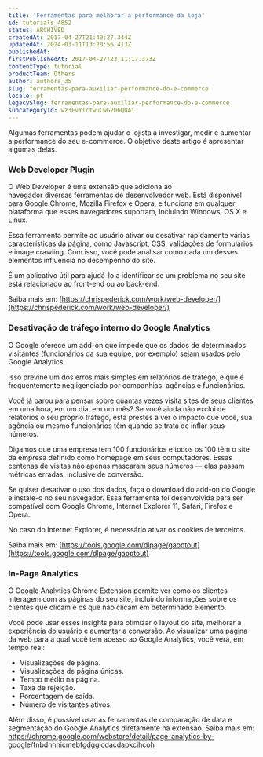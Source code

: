 ```yaml
---
title: 'Ferramentas para melhorar a performance da loja'
id: tutorials_4852
status: ARCHIVED
createdAt: 2017-04-27T21:49:27.344Z
updatedAt: 2024-03-11T13:20:56.413Z
publishedAt: 
firstPublishedAt: 2017-04-27T23:11:17.373Z
contentType: tutorial
productTeam: Others
author: authors_35
slug: ferramentas-para-auxiliar-performance-do-e-commerce
locale: pt
legacySlug: ferramentas-para-auxiliar-performance-do-e-commerce
subcategoryId: wz3FvYTctwuCwG206QUAi
---
```


Algumas ferramentas podem ajudar o lojista a investigar, medir e aumentar a performance do seu e-commerce. O objetivo deste artigo é apresentar algumas delas.

### Web Developer Plugin

O Web Developer é uma extensão que adiciona ao navegador diversas ferramentas de desenvolvedor web. Está disponível para Google Chrome, Mozilla Firefox e Opera, e funciona em qualquer plataforma que esses navegadores suportam, incluindo Windows, OS X e Linux.

Essa ferramenta permite ao usuário ativar ou desativar rapidamente várias características da página, como Javascript, CSS, validações de formulários e image crawling. Com isso, você pode analisar como cada um desses elementos influencia no desempenho do site.

É um aplicativo útil para ajudá-lo a identificar se um problema no seu site está relacionado ao front-end ou ao back-end.

Saiba mais em: [https://chrispederick.com/work/web-developer/](https://chrispederick.com/work/web-developer/)

### Desativação de tráfego interno do Google Analytics

O Google oferece um add-on que impede que os dados de determinados visitantes (funcionários da sua equipe, por exemplo) sejam usados pelo Google Analytics.

Isso previne um dos erros mais simples em relatórios de tráfego, e que é frequentemente negligenciado por companhias, agências e funcionários.

Você já parou para pensar sobre quantas vezes visita sites de seus clientes em uma hora, em um dia, em um mês? Se você ainda não exclui de relatórios o seu próprio tráfego, está prestes a ver o impacto que você, sua agência ou mesmo funcionários têm quando se trata de inflar seus números.

Digamos que uma empresa tem 100 funcionários e todos os 100 têm o site da empresa definido como homepage em seus computadores. Essas centenas de visitas não apenas mascaram seus números — elas passam métricas erradas, inclusive de conversão.

Se quiser desativar o uso dos dados, faça o download do add-on do Google e instale-o no seu navegador. Essa ferramenta foi desenvolvida para ser compatível com Google Chrome, Internet Explorer 11, Safari, Firefox e Opera.

No caso do Internet Explorer, é necessário ativar os cookies de terceiros.

Saiba mais em: [https://tools.google.com/dlpage/gaoptout](https://tools.google.com/dlpage/gaoptout)

### In-Page Analytics

O Google Analytics Chrome Extension permite ver como os clientes interagem com as páginas do seu site, incluindo informações sobre os clientes que clicam e os que não clicam em determinado elemento.

Você pode usar esses insights para otimizar o layout do site, melhorar a experiência do usuário e aumentar a conversão. Ao visualizar uma página da web para a qual você tem acesso ao Google Analytics, você verá, em tempo real:

- Visualizações de página.
- Visualizações de página únicas.
- Tempo médio na página.
- Taxa de rejeição.
- Porcentagem de saída.
- Número de visitantes ativos.

Além disso, é possível usar as ferramentas de comparação de data e segmentação do Google Analytics diretamente na extensão.
Saiba mais em: https://chrome.google.com/webstore/detail/page-analytics-by-google/fnbdnhhicmebfgdgglcdacdapkcihcoh
